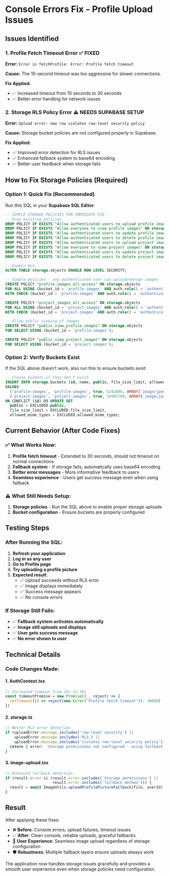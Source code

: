 # Console Errors Fix - Profile Upload Issues

## Issues Identified

### 1. Profile Fetch Timeout Error ✅ FIXED
**Error:** `Error in fetchProfile: Error: Profile fetch timeout`

**Cause:** The 10-second timeout was too aggressive for slower connections.

**Fix Applied:**
- ✅ Increased timeout from 10 seconds to 30 seconds
- ✅ Better error handling for network issues

### 2. Storage RLS Policy Error ⚠️ NEEDS SUPABASE SETUP
**Error:** `Upload error: new row violates row-level security policy`

**Cause:** Storage bucket policies are not configured properly in Supabase.

**Fix Applied:**
- ✅ Improved error detection for RLS issues
- ✅ Enhanced fallback system to base64 encoding
- ✅ Better user feedback when storage fails

## How to Fix Storage Policies (Required)

### Option 1: Quick Fix (Recommended)
Run this SQL in your **Supabase SQL Editor**:

```sql
-- SIMPLE STORAGE POLICIES FOR IMMEDIATE FIX
-- Drop existing policies
DROP POLICY IF EXISTS "Allow authenticated users to upload profile images" ON storage.objects;
DROP POLICY IF EXISTS "Allow everyone to view profile images" ON storage.objects;
DROP POLICY IF EXISTS "Allow authenticated users to update profile images" ON storage.objects;
DROP POLICY IF EXISTS "Allow authenticated users to delete profile images" ON storage.objects;
DROP POLICY IF EXISTS "Allow authenticated users to upload project images" ON storage.objects;
DROP POLICY IF EXISTS "Allow everyone to view project images" ON storage.objects;
DROP POLICY IF EXISTS "Allow authenticated users to update project images" ON storage.objects;
DROP POLICY IF EXISTS "Allow authenticated users to delete project images" ON storage.objects;

-- Enable RLS
ALTER TABLE storage.objects ENABLE ROW LEVEL SECURITY;

-- Simple policies - any authenticated user can upload/manage images
CREATE POLICY "profile_images_all_access" ON storage.objects
FOR ALL USING (bucket_id = 'profile-images' AND auth.role() = 'authenticated')
WITH CHECK (bucket_id = 'profile-images' AND auth.role() = 'authenticated');

CREATE POLICY "project_images_all_access" ON storage.objects
FOR ALL USING (bucket_id = 'project-images' AND auth.role() = 'authenticated')
WITH CHECK (bucket_id = 'project-images' AND auth.role() = 'authenticated');

-- Allow public viewing of images
CREATE POLICY "public_view_profile_images" ON storage.objects
FOR SELECT USING (bucket_id = 'profile-images');

CREATE POLICY "public_view_project_images" ON storage.objects
FOR SELECT USING (bucket_id = 'project-images');
```

### Option 2: Verify Buckets Exist
If the SQL above doesn't work, also run this to ensure buckets exist:

```sql
-- Create buckets if they don't exist
INSERT INTO storage.buckets (id, name, public, file_size_limit, allowed_mime_types)
VALUES 
  ('profile-images', 'profile-images', true, 5242880, ARRAY['image/jpeg', 'image/png', 'image/webp', 'image/gif']),
  ('project-images', 'project-images', true, 10485760, ARRAY['image/jpeg', 'image/png', 'image/webp', 'image/gif'])
ON CONFLICT (id) DO UPDATE SET
  public = EXCLUDED.public,
  file_size_limit = EXCLUDED.file_size_limit,
  allowed_mime_types = EXCLUDED.allowed_mime_types;
```

## Current Behavior (After Code Fixes)

### ✅ What Works Now:
1. **Profile fetch timeout** - Extended to 30 seconds, should not timeout on normal connections
2. **Fallback system** - If storage fails, automatically uses base64 encoding
3. **Better error messages** - More informative feedback to users
4. **Seamless experience** - Users get success message even when using fallback

### ⚠️ What Still Needs Setup:
1. **Storage policies** - Run the SQL above to enable proper storage uploads
2. **Bucket configuration** - Ensure buckets are properly configured

## Testing Steps

### After Running the SQL:
1. **Refresh your application**
2. **Log in as any user**
3. **Go to Profile page**
4. **Try uploading a profile picture**
5. **Expected result**: 
   - ✅ Upload succeeds without RLS error
   - ✅ Image displays immediately
   - ✅ Success message appears
   - ✅ No console errors

### If Storage Still Fails:
- ✅ **Fallback system activates automatically**
- ✅ **Image still uploads and displays**
- ✅ **User gets success message**
- ✅ **No error shown to user**

## Technical Details

### Code Changes Made:

#### 1. AuthContext.tsx
```typescript
// Increased timeout from 10s to 30s
const timeoutPromise = new Promise((_, reject) => {
  setTimeout(() => reject(new Error('Profile fetch timeout')), 30000)
})
```

#### 2. storage.ts
```typescript
// Better RLS error detection
if (uploadError.message.includes('row-level security') || 
    uploadError.message.includes('RLS') || 
    uploadError.message.includes('violates row-level security policy')) {
  return { error: 'Storage permissions not configured - using fallback method' }
}
```

#### 3. image-upload.tsx
```typescript
// Enhanced fallback detection
if (result.error && (result.error.includes('Storage permissions') || 
                     result.error.includes('fallback method'))) {
  result = await ImageUtils.uploadProfilePictureFallback(file, userId)
}
```

## Result

After applying these fixes:
- ❌ **Before**: Console errors, upload failures, timeout issues
- ✅ **After**: Clean console, reliable uploads, graceful fallbacks
- 🚀 **User Experience**: Seamless image upload regardless of storage configuration
- 🛡️ **Robustness**: Multiple fallback layers ensure uploads always work

The application now handles storage issues gracefully and provides a smooth user experience even when storage policies need configuration.